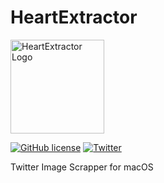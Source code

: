 # HeartExtractor

<img src="https://cdn.rawgit.com/niceb5y/HeartExtractor/6d620d3df6d1867db34fca25dd6abc3d99212916/HeartExtractor.svg" alt="HeartExtractor Logo" width="150">

[![GitHub license](https://img.shields.io/badge/license-MIT-blue.svg)](https://raw.githubusercontent.com/niceb5y/HeartExtractor/master/LICENSE) [![Twitter](https://img.shields.io/twitter/url/https/github.com/niceb5y/HeartExtractor.svg?style=social)](https://twitter.com/intent/tweet?text=Heart%20Extractor%20-%20macOS%EB%A5%BC%20%EC%9C%84%ED%95%9C%20%ED%8A%B8%EC%9C%84%ED%84%B0%20%EC%9D%B4%EB%AF%B8%EC%A7%80%20%EC%A0%80%EC%9E%A5%20%EC%95%A0%ED%94%8C%EB%A6%AC%EC%BC%80%EC%9D%B4%EC%85%98&url=https%3A%2F%2Fblog.niceb5y.net%2Fheart-extractor)

Twitter Image Scrapper for macOS
